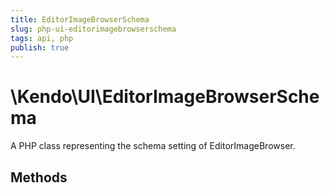 ```yaml
---
title: EditorImageBrowserSchema
slug: php-ui-editorimagebrowserschema
tags: api, php
publish: true
---
```


# \Kendo\UI\EditorImageBrowserSchema

A PHP class representing the schema setting of EditorImageBrowser.


## Methods

